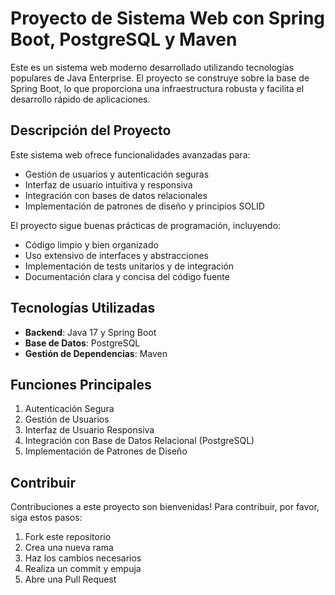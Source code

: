 # Proyecto de Sistema Web con Spring Boot, PostgreSQL y Maven

Este es un sistema web moderno desarrollado utilizando tecnologías populares de Java Enterprise. El proyecto se construye sobre la base de Spring Boot, lo que proporciona una infraestructura robusta y facilita el desarrollo rápido de aplicaciones.

## Descripción del Proyecto

Este sistema web ofrece funcionalidades avanzadas para:

- Gestión de usuarios y autenticación seguras
- Interfaz de usuario intuitiva y responsiva
- Integración con bases de datos relacionales
- Implementación de patrones de diseño y principios SOLID

El proyecto sigue buenas prácticas de programación, incluyendo:

- Código limpio y bien organizado
- Uso extensivo de interfaces y abstracciones
- Implementación de tests unitarios y de integración
- Documentación clara y concisa del código fuente

## Tecnologías Utilizadas

- **Backend**: Java 17 y Spring Boot
- **Base de Datos**: PostgreSQL
- **Gestión de Dependencias**: Maven

## Funciones Principales

1. Autenticación Segura
2. Gestión de Usuarios
3. Interfaz de Usuario Responsiva
4. Integración con Base de Datos Relacional (PostgreSQL)
5. Implementación de Patrones de Diseño

## Contribuir

Contribuciones a este proyecto son bienvenidas! Para contribuir, por favor, siga estos pasos:

1. Fork este repositorio
2. Crea una nueva rama
3. Haz los cambios necesarios
4. Realiza un commit y empuja
5. Abre una Pull Request
